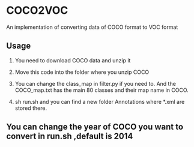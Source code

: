 # COCO2VOC
An implementation of converting data of COCO format to VOC format

## Usage
1. You need to download COCO data and unzip it

2. Move this code into the folder where you unzip COCO

3. You can change the class_map in filter.py if you need to. And the COCO_map.txt has the main 80 classes and their map name in COCO.

4. sh run.sh and you can find a new folder Annotations where *.xml are stored there.

## You can change the year of COCO you want to convert in run.sh ,default is 2014
